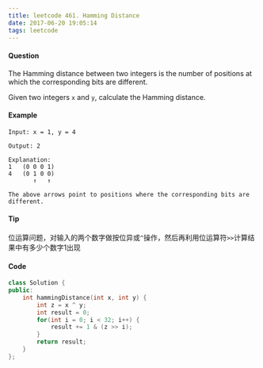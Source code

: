 ```yaml
---
title: leetcode 461. Hamming Distance
date: 2017-06-20 19:05:14
tags: leetcode
---
```


#### Question

The Hamming distance between two integers is the number of positions at which the corresponding bits are different.

Given two integers `x` and `y`, calculate the Hamming distance.

#### Example

```
Input: x = 1, y = 4

Output: 2

Explanation:
1   (0 0 0 1)
4   (0 1 0 0)
       ↑   ↑

The above arrows point to positions where the corresponding bits are different.
```

#### Tip

位运算问题，对输入的两个数字做按位异或`^`操作，然后再利用位运算符`>>`计算结果中有多少个数字1出现

#### Code

```C++
class Solution {
public:
    int hammingDistance(int x, int y) {
        int z = x ^ y;
        int result = 0;
        for(int i = 0; i < 32; i++) {
            result += 1 & (z >> i);
        }
        return result;
    }
};
```
